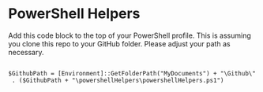 # PowerShell Helpers

Add this code block to the top of your PowerShell profile.
This is assuming you clone this repo to your GitHub folder.
Please adjust your path as necessary.

```

$GithubPath = [Environment]::GetFolderPath("MyDocuments") + "\Github\"
 . ($GithubPath + "\powershellHelpers\powershellHelpers.ps1")

```